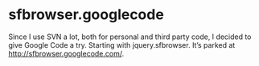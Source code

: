 <!--
  id: 332
  date: 2008-12-13T16:13:04
  modified: 2008-12-13T16:13:04
  slug: sfbrowsergooglecode
  type: post
  excerpt: <p>Since I use SVN a lot, both for personal and third party code, I decided to give Google Code a try. Starting with jquery.sfbrowser. It&#8217;s parked at http://sfbrowser.googlecode.com/.</p> 
  content: <p>Since I use SVN a lot, both for personal and third party code, I decided to give Google Code a try. Starting with jquery.sfbrowser. It&#8217;s parked at <a href="http://sfbrowser.googlecode.com/">http://sfbrowser.googlecode.com/</a>.</p> 
  categories: jQuery,backend
  tags: Google Code,SVN
-->

# sfbrowser.googlecode

<p>Since I use SVN a lot, both for personal and third party code, I decided to give Google Code a try. Starting with jquery.sfbrowser. It&#8217;s parked at <a href="http://sfbrowser.googlecode.com/">http://sfbrowser.googlecode.com/</a>.</p>

